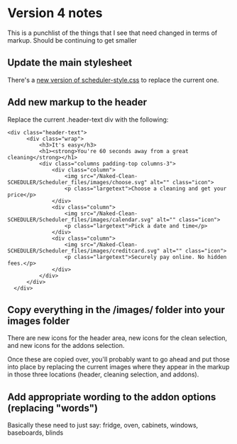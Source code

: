 # Version 4 notes

This is a punchlist of the things that I see that need changed in terms of markup. Should be continuing to get smaller

## Update the main stylesheet
There's a [new version of scheduler-style.css](https://github.com/redblueconcepts/Naked-Clean-SCHEDULER/blob/master/Scheduler_files/styles/scheduler-style.css) to replace the current one.

## Add new markup to the header
Replace the current .header-text div with the following:

```
<div class="header-text">
      <div class="wrap">
          <h3>It's easy</h3>
          <h1><strong>You're 60 seconds away from a great cleaning</strong></h1>
          <div class="columns padding-top columns-3">
              <div class="column">
                  <img src="/Naked-Clean-SCHEDULER/Scheduler_files/images/choose.svg" alt="" class="icon">
                  <p class="largetext">Choose a cleaning and get your price</p>
              </div>
              <div class="column">
                  <img src="/Naked-Clean-SCHEDULER/Scheduler_files/images/calendar.svg" alt="" class="icon">
                  <p class="largetext">Pick a date and time</p>
              </div>
              <div class="column">
                  <img src="/Naked-Clean-SCHEDULER/Scheduler_files/images/creditcard.svg" alt="" class="icon">
                  <p class="largetext">Securely pay online. No hidden fees.</p>
              </div>
          </div>
      </div>
  </div>
  ```

## Copy everything in the /images/ folder into your images folder
There are new icons for the header area, new icons for the clean selection, and new icons for the addons selection.

Once these are copied over, you'll probably want to go ahead and put those into place by replacing the current images where they appear in the markup in those three locations (header, cleaning selection, and addons).

## Add appropriate wording to the addon options (replacing "words")
Basically these need to just say: fridge, oven, cabinets, windows, baseboards, blinds
